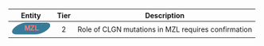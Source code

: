 |Entity|Tier|Description              |
|:----:|:----:|------------------------------|
|![MZL](images/icons/MZL_tier2.png) | 2 | Role of CLGN mutations in MZL requires confirmation|
